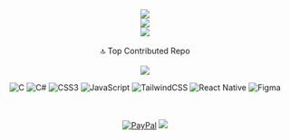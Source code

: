 <div align="center">
 <img src="https://github-readme-stats.vercel.app/api?username=Dannansilva&theme=tokyonight&hide_border=true&include_all_commits=true&count_private=true"/>
</div>
 <div align="center">
  <img src="https://github-readme-streak-stats.herokuapp.com/?user=Dannansilva&theme=tokyonight&hide_border=true"/>
 </div>
 <div align="center">
 <img src="https://github-readme-stats.vercel.app/api/top-langs/?username=Dannansilva&theme=tokyonight&hide_border=true&include_all_commits=true&count_private=true&layout=compact"/>
</div><br>
<div align="center">

<div align="center">
 🔝 Top Contributed Repo
 </div><br>
 <div align="center">
<img src="https://github-contributor-stats.vercel.app/api?username=Dannansilva&limit=5&theme=tokyonight&combine_all_yearly_contributions=true"/>
</div>



![C](https://img.shields.io/badge/c-%2300599C.svg?style=for-the-badge&logo=c&logoColor=white) ![C#](https://img.shields.io/badge/c%23-%23239120.svg?style=for-the-badge&logo=c-sharp&logoColor=white) ![CSS3](https://img.shields.io/badge/css3-%231572B6.svg?style=for-the-badge&logo=css3&logoColor=white) ![JavaScript](https://img.shields.io/badge/javascript-%23323330.svg?style=for-the-badge&logo=javascript&logoColor=%23F7DF1E) ![TailwindCSS](https://img.shields.io/badge/tailwindcss-%2338B2AC.svg?style=for-the-badge&logo=tailwind-css&logoColor=white) ![React Native](https://img.shields.io/badge/react_native-%2320232a.svg?style=for-the-badge&logo=react&logoColor=%2361DAFB) 	![Figma](https://img.shields.io/badge/figma-%23F24E1E.svg?style=for-the-badge&logo=figma&logoColor=white)<br><br><br>



  
  [![PayPal](https://img.shields.io/badge/PayPal-00457C?style=for-the-badge&logo=paypal&logoColor=white)](https://paypal.me/dannangunathilaka@gmail.com)                                                                                                     [![](https://visitcount.itsvg.in/api?id=Dannansilva&icon=0&color=0)](https://visitcount.itsvg.in)  

  
<!-- Proudly created with GPRM ( https://gprm.itsvg.in ) -->
